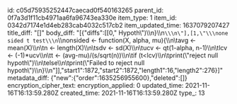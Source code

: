 id: c05d75935252447caecad0f540163265
parent_id: 0f7a3d1f11cb4971aa6fa96743ea330e
item_type: 1
item_id: 0342d7174e1d4eb283cab4032c517cb2
item_updated_time: 1637079207427
title_diff: "[]"
body_diff: "[{\"diffs\":[[0,\" Hypoth\\\")\\\n}\\\n```\\\n\"],[1,\"\\\none sided t test\\\n```\\\nonsided <- function(X, alpha, mu){\\\n\\tavg <- mean(X)\\\n\\tn <- length(X)\\\n\\tsdv <- sd(X)\\\n\\tucv <- qt(1-alpha, n-1)\\\n\\tlcv <- (-1)*ucv\\\n\\tt <- (avg-mu)/(s/sqrt(n))\\\n\\tif (t<lcv)\\\n\\tprint(\\\"reject null hypoth\\\")\\\n\\telse\\\n\\tprint(\\\"Failed to reject null hypoth\\\")\\\n}\\\n\"]],\"start1\":1872,\"start2\":1872,\"length1\":16,\"length2\":276}]"
metadata_diff: {"new":{"order":1635256955600},"deleted":[]}
encryption_cipher_text: 
encryption_applied: 0
updated_time: 2021-11-16T16:13:59.280Z
created_time: 2021-11-16T16:13:59.280Z
type_: 13